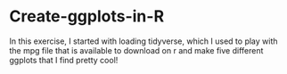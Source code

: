# Create-ggplots-in-R
In this exercise, I started with loading tidyverse, which I used to play with the mpg file that is available to download on r and make five different ggplots that I find pretty cool!

